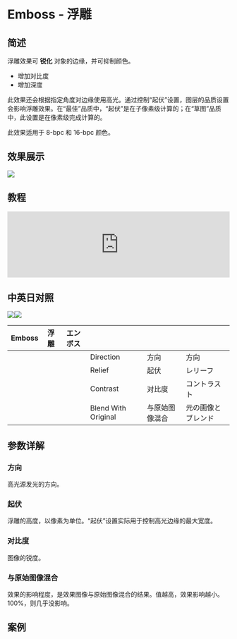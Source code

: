 # Emboss - 浮雕

## 简述

浮雕效果可 **锐化** 对象的边缘，并可抑制颜色。

- 增加对比度
- 增加深度

此效果还会根据指定角度对边缘使用高光。通过控制“起伏”设置，图层的品质设置会影响浮雕效果。在“最佳”品质中，“起伏”是在子像素级计算的；在“草图”品质中，此设置是在像素级完成计算的。

此效果适用于 8-bpc 和 16-bpc 颜色。

## 效果展示

![](https://cdn.yuelili.com/20220102001044.png)

## 教程

<iframe src="https://player.bilibili.com/player.html?bvid=BV1e34y1X7Vj&page=81&high_quality=1" width="100%" allowfullscreen="allowfullscreen" frameborder="0"></iframe>

## 中英日对照

![](https://mir.yuelili.com/wp-content/uploads/user/AE/effects/AE-Effects-Stylize-Emboss.png)![](https://mir.yuelili.com/wp-content/uploads/user/AE/effects/AE-Effects-Stylize-Emboss_cn.png)

| Emboss | 浮雕 | エンボス |                     |                |                    |
| ------ | ---- | -------- | ------------------- | -------------- | ------------------ |
|        |      |          | Direction           | 方向           | 方向               |
|        |      |          | Relief              | 起伏           | レリーフ           |
|        |      |          | Contrast            | 对比度         | コントラスト       |
|        |      |          | Blend With Original | 与原始图像混合 | 元の画像とブレンド |

## 参数详解

### 方向

高光源发光的方向。

### 起伏

浮雕的高度，以像素为单位。“起伏”设置实际用于控制高光边缘的最大宽度。

### 对比度

图像的锐度。

### 与原始图像混合

效果的影响程度，是效果图像与原始图像混合的结果。值越高，效果影响越小。 100%，则几乎没影响。

## 案例
